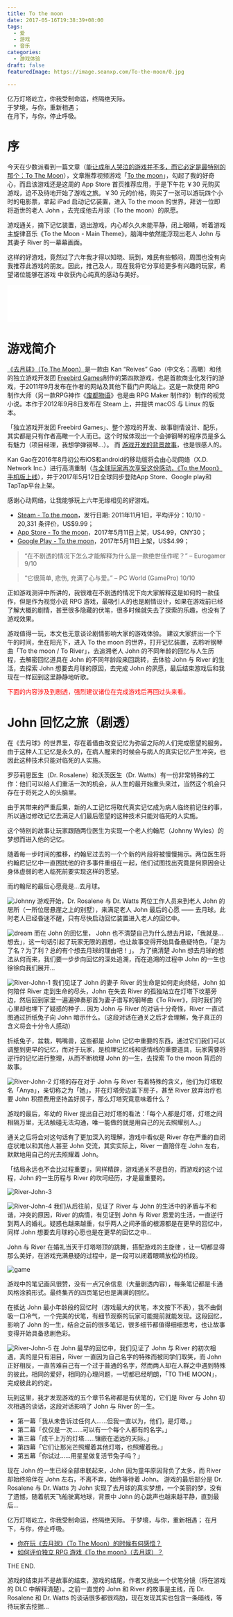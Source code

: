 ```yaml
---
title: To the moon
date: 2017-05-16T19:38:39+08:00
tags:
  - 爱
  - 游戏
  - 音乐
categories:
  - 游戏体验
draft: false
featuredImage: https://image.seanxp.com/To-the-moon/0.jpg

---
```


亿万灯塔屹立，你我受制命运，终隔绝天际。  
于梦境，与你，重新相遇；  
在月下，与你，停止呼吸。  

<!--more-->

# 序

今天在少数派看到一篇文章（[能让成年人哭泣的游戏并不多，而它必定是最特别的那个：To The Moon](https://sspai.com/post/39235)），文章推荐视频游戏「[To the moon](https://www.wikiwand.com/zh-cn/%E5%8E%BB%E6%9C%88%E7%90%83)」，勾起了我的好奇心，而且该游戏还是这周的 App Store 首页推荐应用，于是下午花 ￥30 元购买游戏，迫不及待地开始了游戏之旅。￥30 元的价格，购买了一张可以游玩四个小时的电影票，拿起 iPad 启动记忆装置，进入 To the moon 的世界，拜访一位即将逝世的老人 John ，去完成他去月球（To the moon）的夙愿。

游戏通关，摘下记忆装置，退出游戏，内心却久久未能平静，闭上眼睛，听着游戏主旋律音乐《To the Moon - Main Theme》，脑海中依然能浮现出老人 John 与其妻子 River 的一幕幕画面。

这样的好游戏，竟然过了六年我才得以知晓、玩到，难民有些郁闷，周围也没有向我推荐此游戏的朋友。因此，推己及人，现在我将它分享给更多有兴趣的玩家，希望诸位能够在游戏 <To the moon> 中收获内心纯真的感动与美好。

<iframe frameborder="no" border="0" marginwidth="0" marginheight="0" width=330 height=86 src="//music.163.com/outchain/player?type=2&id=1645064&auto=1&height=66"></iframe>

# 游戏简介

[《去月球》（To The Moon）](https://freebirdgames.com/zh/to_the_moon/)是一款由 Kan “Reives” Gao（中文名：高瞰）和他的独立游戏开发团 [Freebird Games](https://freebirdgames.com/zh/)制作的第四款游戏，也是首款商业化发行的游戏，于2011年9月发布在作者的网站及其他下载门户网站上。这是一款使用 RPG 制作大师（另一款RPG神作《[废都物语](https://bbs.3dmgame.com/thread-3479260-1-1.html)》也是由 RPG Maker 制作的）制作的视觉小说。本作于2012年9月8日发布在 Steam 上，并提供 macOS 与 Linux 的版本。

「独立游戏开发团 Freebird Games」、整个游戏的开发、故事剧情设计、配乐，其实都是只有作者高瞰一个人而已。这个时候体现出一个会弹钢琴的程序员是多么有魅力（项目经理，我想学弹钢琴...）。
而 [<To The Moon> 游戏开发的背景故事](https://zhuanlan.zhihu.com/p/21632430)，也是很感人的。

Kan Gao在2016年8月初公布iOS和android的移动版将会由心动网络（X.D. Network Inc.）进行高清重制（[与全球玩家再次享受这份感动，《To the Moon》手机版上线](https://www.xd.com/games/single/4115)），并于2017年5月12日全球同步登陆App Store、Google play和TapTap平台上架。

感谢心动网络，让我能够玩上六年无缘相见的好游戏。

* [Steam - To the moon](https://store.steampowered.com/app/206440/To_the_Moon/)，发行日期: 2011年11月1日，平均评分：10/10 - ‎20,331 条评价，US$9.99；
* [App Store - To the moon](https://itunes.apple.com/us/app/to-the-moon/)，2017年5月11日上架，US4.99，CNY30；
* [Google Play - To the moon](https://play.google.com/store/apps/details?id=com.xd.tothemoon)，2017年5月11日上架，US$4.99；

> “在不剧透的情况下怎么才能解释为什么是一款绝世佳作呢？” – Eurogamer 9/10

> “它很简单, 悲伤, 充满了心与爱。” – PC World (GamePro) 10/10

正如游戏测评中所讲的，我很难在不剧透的情况下向大家解释这是如何的一款佳作，但是作为视觉小说 RPG 游戏，最吸引人的也是剧情设计，如果在游戏前已经了解大概的剧情，甚至很多隐藏的伏笔，很多时候就失去了探索的乐趣，也没有了游戏效果。

游戏值得一玩，本文也无意谈论剧情影响大家的游戏体验。
建议大家挤出一个下午的时间，坐在阳光下，进入 To the moon 的世界，打开记忆装置，去聆听钢琴曲「To the moon / To River」，去追溯老人 John 的不同年龄的回忆与人生历程，去解密回忆道具在 John 的不同年龄段来回跳转，去体验 John 与 River 的生活，去探索 John 想要去月球的原因，去完成 John 的夙愿，最后结束游戏后和我现在一样回到这里静静地听歌。

<font color=red>下面的内容涉及到剧透，强烈建议诸位在完成游戏后再回过头来看。</font>



# John 回忆之旅（剧透）

在《去月球》的世界里，存在着借由改变记忆为弥留之际的人们完成愿望的服务。由于这种人工记忆是永久的，在病人醒来的时候会与病人的真实记忆产生冲突，也因此这种技术只能对临死的人实施。

罗莎莉恩医生（Dr. Rosalene）和沃茨医生（Dr. Watts）有一份非常特殊的工作：他们可以给人们重活一次的机会，从人生的最开始重头来过，当然这个机会只存在于将死之人的头脑里。

由于其带来的严重后果，新的人工记忆将取代真实记忆成为病人临终前记住的事，所以通过修改记忆去满足人们最后愿望的这种技术只能对临死的人实施。

这个特别的故事让玩家跟随两位医生为实现一个老人约翰尼（Johnny Wyles）的梦想而进入他的记忆。 

随着每一步时间的推移，约翰尼过去的一个个新的片段将被慢慢揭示。两位医生将约翰尼记忆中一直困扰他的许多事件重组在一起，他们试图找出究竟是何原因会让身体虚弱的老人临死前要实现这样的愿望。

而约翰尼的最后心愿竟是…去月球。


![Johnny](https://image.seanxp.com/To-the-moon/1.jpg)
游戏开始，Dr. Rosalene 与 Dr. Watts 两位工作人员来到老人 John 的居所（一所位居悬崖之上的别墅），来满足老人 John 最后的心愿 —— 去月球。此时老人已经昏迷不醒，只有尽快启动回忆装置进入老人的回忆中。

<!--![dream](https://ww1.sinaimg.cn/large/006tNbRwgy1ffnh022e5qj31kw16o77r.jpg)-->
![dream](https://image.seanxp.com/To-the-moon/2.jpg)
而在 John 的回忆里， John 也不清楚自己为什么想去月球，「我就是...想去」，这一句话引起了玩家无限的遐想，也让故事变得开始具备悬疑特色，「是为了名？为了利？总的有个想去月球的理由吧！」。
为了搞清楚 John 想去月球的想法从何而来，我们要一步步向回忆的深处追溯，而在追溯的过程中 John 的一生也徐徐向我们展开...

<!--![River-John-1](https://ww3.sinaimg.cn/large/006tNbRwgy1ffnh56ynyjj31kw16ogod.jpg)-->
![River-John-1](https://image.seanxp.com/To-the-moon/3.jpg)
我们见证了 John 的妻子 River 的生命是如何走向终结，John 如何陪伴 River 走到生命的尽头，John 在失去 River 的孤独站立在灯塔下坟墓旁边，然后回到家里一遍遍弹奏那首为妻子谱写的钢琴曲《To River》，同时我们的心里却也埋下了疑惑的种子... 因为 John 与 River 的对话十分奇怪，River 一直试图通过折纸兔子向 John 暗示什么。（这段对话在通关之后才会理解，兔子真正的含义将会十分令人感动）

折纸兔子，盆栽，鸭嘴兽，这些都是 John 记忆中重要的东西，通过它们我们可以调整到更早的记忆，而对于玩家，是梳理记忆线和感情线的重要道具，玩家需要将逆行的记忆进行整理，从而不断梳理 John 的一生，去探索 To the moon 背后的故事。

<!--![River-John-2](https://ww1.sinaimg.cn/large/006tNbRwgy1ffnhwfm7esj31kw16oadc.jpg)-->
![River-John-2](https://image.seanxp.com/To-the-moon/4.jpg)
灯塔的存在对于 John 与 River 有着特殊的含义，他们为灯塔取名「Anya」，亲切称之为「她」，并在灯塔旁边盖下房子，甚至 River 放弃治疗也要 John 积攒费用坚持盖好房子，那么灯塔究竟意味着什么？

游戏的最后，年幼的 River 提出自己对灯塔的看法：「每个人都是灯塔，灯塔之间相隔万里，无法触碰无法沟通，唯一能做的就是用自己的光去照耀别人。」

通关之后将会对这句话有了更加深入的理解，游戏中看似是 River 存在严重的自闭症状难以和其他人甚至 John 交流，其实实际上，River 一直陪伴在 John 左右，默默地用自己的光去照耀着 John。

「结局永远也不会比过程重要」，同样精辟，游戏通关不是目的，而游戏的这个过程，John 的一生历程与 River 的坎坷经历，才是最重要的。

<!--![River-John-3](https://ww3.sinaimg.cn/large/006tNbRwgy1ffnhaibo2hj31kw16odk4.jpg)-->
![River-John-3](https://image.seanxp.com/To-the-moon/5.jpg)
<!--![River-John-4](https://ww1.sinaimg.cn/large/006tNbRwgy1ffnhdhbdkij31kw16otbg.jpg)-->
![River-John-4](https://image.seanxp.com/To-the-moon/6.jpg)
我们从后往前，见证了 River 与 John 的生活中的矛盾与不和谐，冲突的原因，River 的病情，有见证到 John 与 River 恩爱的生活，一直逆行到两人的婚礼。疑惑也越来越重，似乎两人之间矛盾的根源都是在更早的回忆中，同样 John 想要去月球的心愿也是在更早的回忆之中...

John 与 River 在婚礼当天于灯塔塔顶的跳舞，搭配游戏的主旋律 <To River>，让一切都显得那么美好，在游戏充满悬疑的过程中，是一段可以闭着眼睛放松的桥段。

<!--![game](https://ww2.sinaimg.cn/large/006tNbRwgy1ffnih8cx2xj31kw16o42v.jpg)-->
![game](https://image.seanxp.com/To-the-moon/7.jpg)

游戏中的笔记画风很赞，没有一点冗余信息（大量剧透内容），每条笔记都是卡通风格涂鸦形式。最终集齐的四页笔记也是满满的回忆。

在抵达 John 最小年龄段的回忆时（游戏最大的伏笔，本文按下不表），我不由倒吸一口冷气，一个完美的伏笔，有细节观察的玩家可能提前就能发现。这段回忆，影响了 John 的一生，结合之前的很多笔记，很多细节都值得细细思考，也让故事变得开始具备悲剧色彩。

<!--![River-John-5](https://ww1.sinaimg.cn/large/006tNbRwgy1ffnhjo9n7sj31kw16oe83.jpg)-->
![River-John-5](https://image.seanxp.com/To-the-moon/8.jpg)
在 John 最早的回忆中，我们见证了 John 与 River 的初次相遇，真的是只有泪目，River 一直因为自己名字的特殊而被同学们取笑，而 John 正好相反，一直苦难自己有一个过于普通的名字，然而两人却在人群之中遇到特殊的彼此，相同的爱好，相同的心理问题，一切都已经明朗，「TO THE MOON」，完成彼此的约定。

玩到这里，我才发现游戏的五个章节名称都是有伏笔的，它们是 River 与 John 初次相遇的谈话，这段对话影响了 John 与 River 的一生。

* 第一幕「我从未告诉过任何人……但我一直以为，他们，是灯塔。」
* 第二幕「仅仅是一次......可以有一个每个人都有的名字。」
* 第三幕「成千上万的灯塔......镶嵌在遥远的天际。」
* 第四幕「它们让那光芒照耀着其他灯塔，也照耀着我。」
* 第五幕「你试过......用星星做复活节兔子吗？」

现在 John 的一生已经全部串联起来，John 因为童年原因背负了太多，而 River 却始终陪伴在 John 左右，不离不弃，始终等待着 John。
游戏的最后部分是 Dr. Rosalene 与 Dr. Watts 为 John 实现了去月球的真实梦想，一个美丽的梦，没有了遗憾，随着航天飞船驶离地球，背景中 John 的心跳声也越来越平静，直到最后...

亿万灯塔屹立，你我受制命运，终隔绝天际。
于梦境，与你，重新相遇；
在月下，与你，停止呼吸。

* [你在玩《去月球》（To The Moon）的时候有何感悟？](https://www.zhihu.com/question/20712730)
* [如何评价独立 RPG 游戏《To the moon》（去月球）？](https://www.zhihu.com/question/23822376)

THE END.

游戏的结束并不是故事的结束，游戏的结尾，作者又抛出一个伏笔分镜（将在游戏的 DLC 中解释清楚）。之前一直觉的 John 和 River 的故事是主线，而 Dr. Rosalene 和 Dr. Watts 的谈话很多都很鸡肋，现在发现其实也包含一条暗线，等待玩家去挖掘...
